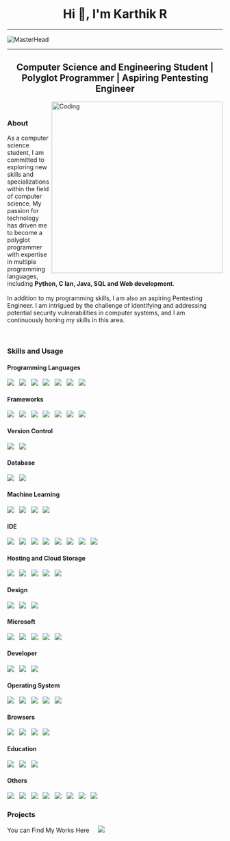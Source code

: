 <h1 align="center">Hi 👋, I'm Karthik R</h1>

-------------------------------------------

![MasterHead](https://github.com/k-arthik-r/k-arthik-r/assets/111432615/628b9187-2283-4b5b-a07b-a7e264340129)

-------------------------------------------
<h2 align="center">Computer Science and Engineering Student | Polyglot Programmer | Aspiring Pentesting Engineer</h2>


<img align="right" alt="Coding" width="400" src="https://github.com/k-arthik-r/k-arthik-r/assets/111432615/b56a5c7f-4f26-448a-bee8-2e775f1bb7c8">

<br>
<h3 align="left">About</h3>
<p>As a computer science student, I am committed to exploring new skills and specializations within the field of computer science. My passion for technology has driven me to become a polyglot programmer with expertise in multiple programming languages, including <b>Python, C lan, Java, SQL and Web development</b>.<br><br>
In addition to my programming skills, I am also an aspiring Pentesting Engineer. I am intrigued by the challenge of identifying and addressing potential security vulnerabilities in computer systems, and I am continuously honing my skills in this area.</p>
<br>
<h3>Skills and Usage</h3>

<h4>Programming Languages</h4>

<img src="https://img.shields.io/badge/python-3670A0?style=for-the-badge&logo=python&logoColor=ffdd54"/> &nbsp;
<img src="https://img.shields.io/badge/c-%2300599C.svg?style=for-the-badge&logo=c&logoColor=white"/> &nbsp;
<img src="https://img.shields.io/badge/java-%23ED8B00.svg?style=for-the-badge&logo=openjdk&logoColor=white"/> &nbsp;
<img src="https://img.shields.io/badge/html5-%23E34F26.svg?style=for-the-badge&logo=html5&logoColor=white"/> &nbsp;
<img src="https://img.shields.io/badge/css3-%231572B6.svg?style=for-the-badge&logo=css3&logoColor=white"/> &nbsp;
<img src="https://img.shields.io/badge/javascript-%23323330.svg?style=for-the-badge&logo=javascript&logoColor=%23F7DF1E"/> &nbsp;
<img src="https://img.shields.io/badge/kotlin-%237F52FF.svg?style=for-the-badge&logo=kotlin&logoColor=white"/>

<h4>Frameworks</h4>

<img src="https://img.shields.io/badge/django-%23092E20.svg?style=for-the-badge&logo=django&logoColor=white"/> &nbsp;
<img src="https://img.shields.io/badge/flask-%23000.svg?style=for-the-badge&logo=flask&logoColor=white"/> &nbsp;
<img src="https://img.shields.io/badge/react-%2320232a.svg?style=for-the-badge&logo=react&logoColor=%2361DAFB"/> &nbsp;
<img src="https://img.shields.io/badge/node.js-6DA55F?style=for-the-badge&logo=node.js&logoColor=white"/> &nbsp;
<img src="https://img.shields.io/badge/bootstrap-%23563D7C.svg?style=for-the-badge&logo=bootstrap&logoColor=white"/> &nbsp;
<img src="https://img.shields.io/badge/chart.js-F5788D.svg?style=for-the-badge&logo=chart.js&logoColor=white"/> &nbsp;
<img src="https://img.shields.io/badge/Anaconda-%2344A833.svg?style=for-the-badge&logo=anaconda&logoColor=white"/>

<h4>Version Control</h4>

<img src="https://img.shields.io/badge/github-%23121011.svg?style=for-the-badge&logo=github&logoColor=white"/> &nbsp;
<img src="https://img.shields.io/badge/git-%23F05033.svg?style=for-the-badge&logo=git&logoColor=white"/>

<h4>Database</h4>

<img src="https://img.shields.io/badge/MongoDB-%234ea94b.svg?style=for-the-badge&logo=mongodb&logoColor=white"/> &nbsp;
<img src="https://img.shields.io/badge/mysql-%2300f.svg?style=for-the-badge&logo=mysql&logoColor=white"/>

<h4>Machine Learning</h4>

<img src="https://img.shields.io/badge/Matplotlib-%23ffffff.svg?style=for-the-badge&logo=Matplotlib&logoColor=black"/> &nbsp;
<img src="https://img.shields.io/badge/numpy-%23013243.svg?style=for-the-badge&logo=numpy&logoColor=white"/> &nbsp;
<img src="https://img.shields.io/badge/pandas-%23150458.svg?style=for-the-badge&logo=pandas&logoColor=white"/> &nbsp;
<img src="https://img.shields.io/badge/scikit--learn-%23F7931E.svg?style=for-the-badge&logo=scikit-learn&logoColor=white"/>

<h4>IDE</h4>

<img src="https://img.shields.io/badge/Visual%20Studio%20Code-0078d7.svg?style=for-the-badge&logo=visual-studio-code&logoColor=white"/> &nbsp;
<img src="https://img.shields.io/badge/Android%20Studio-3DDC84.svg?style=for-the-badge&logo=android-studio&logoColor=white"/> &nbsp;
<img src="https://img.shields.io/badge/jupyter-%23FA0F00.svg?style=for-the-badge&logo=jupyter&logoColor=white"/> &nbsp;
<img src="https://img.shields.io/badge/Eclipse-FE7A16.svg?style=for-the-badge&logo=Eclipse&logoColor=white"/> &nbsp;
<img src="https://img.shields.io/badge/-Arduino-00979D?style=for-the-badge&logo=Arduino&logoColor=white"/> &nbsp;
<img src="https://img.shields.io/badge/Replit-DD1200?style=for-the-badge&logo=Replit&logoColor=white"/> &nbsp;
<img src="https://img.shields.io/badge/Atom-%2366595C.svg?style=for-the-badge&logo=atom&logoColor=white"/> &nbsp;
<img src="https://img.shields.io/badge/Notepad++-90E59A.svg?style=for-the-badge&logo=notepad%2b%2b&logoColor=black"/>


<h4>Hosting and Cloud Storage</h4>

<img src="https://img.shields.io/badge/AWS-%23FF9900.svg?style=for-the-badge&logo=amazon-aws&logoColor=white"/> &nbsp;
<img src="https://img.shields.io/badge/azure-%230072C6.svg?style=for-the-badge&logo=microsoftazure&logoColor=white"/> &nbsp;
<img src="https://img.shields.io/badge/Oracle-F80000?style=for-the-badge&logo=oracle&logoColor=white"/> &nbsp;
<img src="https://img.shields.io/badge/Google%20Drive-4285F4?style=for-the-badge&logo=googledrive&logoColor=white"/> &nbsp;
<img src="https://img.shields.io/badge/Mega-%23D90007.svg?style=for-the-badge&logo=Mega&logoColor=white"/>

<h4>Design</h4>

<img src="https://img.shields.io/badge/Inkscape-e0e0e0?style=for-the-badge&logo=inkscape&logoColor=080A13"/> &nbsp;
<img src="https://img.shields.io/badge/Canva-%2300C4CC.svg?style=for-the-badge&logo=Canva&logoColor=white"/> &nbsp;
<img src="https://img.shields.io/badge/blender-%23F5792A.svg?style=for-the-badge&logo=blender&logoColor=white"/>

<h4>Microsoft</h4>

<img src="https://img.shields.io/badge/Microsoft-0078D4?style=for-the-badge&logo=microsoft&logoColor=white"/> &nbsp;
<img src="https://img.shields.io/badge/Microsoft_Office-D83B01?style=for-the-badge&logo=microsoft-office&logoColor=white"/> &nbsp;
<img src="https://img.shields.io/badge/Microsoft_Word-2B579A?style=for-the-badge&logo=microsoft-word&logoColor=white"/> &nbsp;
<img src="https://img.shields.io/badge/Microsoft_Excel-217346?style=for-the-badge&logo=microsoft-excel&logoColor=white"/> &nbsp;
<img src="https://img.shields.io/badge/Microsoft_PowerPoint-B7472A?style=for-the-badge&logo=microsoft-powerpoint&logoColor=white"/>

<h4>Developer</h4>

<img src="https://img.shields.io/badge/-Hackerrank-2EC866?style=for-the-badge&logo=HackerRank&logoColor=white"/> &nbsp;
<img src="https://img.shields.io/badge/LeetCode-000000?style=for-the-badge&logo=LeetCode&logoColor=#d16c06"/> &nbsp;
<img src="https://img.shields.io/badge/-Stackoverflow-FE7A16?style=for-the-badge&logo=stack-overflow&logoColor=white"/>

<h4>Operating System</h4>
  
<img src="https://img.shields.io/badge/Windows-0078D6?style=for-the-badge&logo=windows&logoColor=white"/> &nbsp;
<img src="https://img.shields.io/badge/Kali-268BEE?style=for-the-badge&logo=kalilinux&logoColor=white"/> &nbsp;
<img src="https://img.shields.io/badge/Ubuntu-E95420?style=for-the-badge&logo=ubuntu&logoColor=white"/> &nbsp;
<img src="https://img.shields.io/badge/Kali-268BEE?style=for-the-badge&logo=kalilinux&logoColor=white"/> &nbsp;
<img src="https://img.shields.io/badge/Android-3DDC84?style=for-the-badge&logo=android&logoColor=white"/>

<h4>Browsers</h4>

<img src="https://img.shields.io/badge/Google%20Chrome-4285F4?style=for-the-badge&logo=GoogleChrome&logoColor=white"/> &nbsp;
<img src="https://img.shields.io/badge/Tor-7D4698?style=for-the-badge&logo=Tor-Browser&logoColor=white"/> &nbsp;
<img src="https://img.shields.io/badge/Opera-FF1B2D?style=for-the-badge&logo=Opera&logoColor=white"/> &nbsp;
<img src="https://img.shields.io/badge/Edge-0078D7?style=for-the-badge&logo=Microsoft-edge&logoColor=white"/>

<h4>Education</h4>

<img src="https://img.shields.io/badge/Coursera-%230056D2.svg?style=for-the-badge&logo=Coursera&logoColor=white"/> &nbsp;
<img src="https://img.shields.io/badge/Udemy-A435F0?style=for-the-badge&logo=Udemy&logoColor=white"/> &nbsp;
<img src="https://img.shields.io/badge/GeeksforGeeks-gray?style=for-the-badge&logo=geeksforgeeks&logoColor=35914c"/>

<h4>Others</h4>

<img src="https://img.shields.io/badge/asus-000080.svg?style=for-the-badge&logo=asus&logoColor=white"/> &nbsp;
<img src="https://img.shields.io/badge/Wikipedia-%23000000.svg?style=for-the-badge&logo=wikipedia&logoColor=white"/> &nbsp;
<img src="https://img.shields.io/badge/Netflix-E50914?style=for-the-badge&logo=netflix&logoColor=white"/> &nbsp;
<img src="https://img.shields.io/badge/Spotify-1ED760?style=for-the-badge&logo=spotify&logoColor=white"/> &nbsp;
<img src="https://img.shields.io/badge/nVIDIA-%2376B900.svg?style=for-the-badge&logo=nVIDIA&logoColor=white"/> &nbsp;
<img src="https://img.shields.io/badge/unity-%23000000.svg?style=for-the-badge&logo=unity&logoColor=white"/> &nbsp;
<img src="https://img.shields.io/badge/Bitcoin-000?style=for-the-badge&logo=bitcoin&logoColor=white"/> &nbsp;
<img src="https://img.shields.io/badge/Ethereum-3C3C3D?style=for-the-badge&logo=Ethereum&logoColor=white"/>

<h3>Projects</h3>

You can Find My Works Here &nbsp; &nbsp;
<a href="https://github.com/k-arthik-r?tab=repositories" alt="Github">
        <img src="https://img.shields.io/badge/github-%23121011.svg?style=for-the-badge&logo=github&logoColor=white" /></a>






